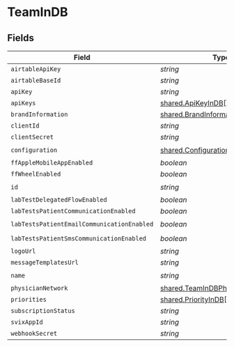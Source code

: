 # TeamInDB


## Fields

| Field                                                                                       | Type                                                                                        | Required                                                                                    | Description                                                                                 |
| ------------------------------------------------------------------------------------------- | ------------------------------------------------------------------------------------------- | ------------------------------------------------------------------------------------------- | ------------------------------------------------------------------------------------------- |
| `airtableApiKey`                                                                            | *string*                                                                                    | :heavy_minus_sign:                                                                          | N/A                                                                                         |
| `airtableBaseId`                                                                            | *string*                                                                                    | :heavy_minus_sign:                                                                          | N/A                                                                                         |
| `apiKey`                                                                                    | *string*                                                                                    | :heavy_minus_sign:                                                                          | N/A                                                                                         |
| `apiKeys`                                                                                   | [shared.ApiKeyInDB](../../../sdk/models/shared/apikeyindb.md)[]                             | :heavy_minus_sign:                                                                          | N/A                                                                                         |
| `brandInformation`                                                                          | [shared.BrandInformation](../../../sdk/models/shared/brandinformation.md)                   | :heavy_minus_sign:                                                                          | N/A                                                                                         |
| `clientId`                                                                                  | *string*                                                                                    | :heavy_minus_sign:                                                                          | N/A                                                                                         |
| `clientSecret`                                                                              | *string*                                                                                    | :heavy_minus_sign:                                                                          | N/A                                                                                         |
| `configuration`                                                                             | [shared.Configuration](../../../sdk/models/shared/configuration.md)                         | :heavy_check_mark:                                                                          | N/A                                                                                         |
| `ffAppleMobileAppEnabled`                                                                   | *boolean*                                                                                   | :heavy_minus_sign:                                                                          | N/A                                                                                         |
| `ffWheelEnabled`                                                                            | *boolean*                                                                                   | :heavy_minus_sign:                                                                          | N/A                                                                                         |
| `id`                                                                                        | *string*                                                                                    | :heavy_check_mark:                                                                          | N/A                                                                                         |
| `labTestDelegatedFlowEnabled`                                                               | *boolean*                                                                                   | :heavy_minus_sign:                                                                          | N/A                                                                                         |
| `labTestsPatientCommunicationEnabled`                                                       | *boolean*                                                                                   | :heavy_minus_sign:                                                                          | N/A                                                                                         |
| `labTestsPatientEmailCommunicationEnabled`                                                  | *boolean*                                                                                   | :heavy_check_mark:                                                                          | N/A                                                                                         |
| `labTestsPatientSmsCommunicationEnabled`                                                    | *boolean*                                                                                   | :heavy_check_mark:                                                                          | N/A                                                                                         |
| `logoUrl`                                                                                   | *string*                                                                                    | :heavy_minus_sign:                                                                          | N/A                                                                                         |
| `messageTemplatesUrl`                                                                       | *string*                                                                                    | :heavy_minus_sign:                                                                          | N/A                                                                                         |
| `name`                                                                                      | *string*                                                                                    | :heavy_check_mark:                                                                          | N/A                                                                                         |
| `physicianNetwork`                                                                          | [shared.TeamInDBPhysicianNetworkT](../../../sdk/models/shared/teamindbphysiciannetworkt.md) | :heavy_minus_sign:                                                                          | N/A                                                                                         |
| `priorities`                                                                                | [shared.PriorityInDB](../../../sdk/models/shared/priorityindb.md)[]                         | :heavy_minus_sign:                                                                          | N/A                                                                                         |
| `subscriptionStatus`                                                                        | *string*                                                                                    | :heavy_minus_sign:                                                                          | N/A                                                                                         |
| `svixAppId`                                                                                 | *string*                                                                                    | :heavy_minus_sign:                                                                          | N/A                                                                                         |
| `webhookSecret`                                                                             | *string*                                                                                    | :heavy_minus_sign:                                                                          | N/A                                                                                         |